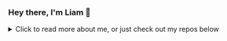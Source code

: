 ### Hey there, I'm Liam 👋

<details>
  <summary>Click to read more about me, or just check out my repos below</summary>
  <br />
  
- 🗺️ Vancouver, British Columbia, Canada
- 💼 I build Document SDKs and tools at [PDFTron](https://github.com/PDFTron/) (check out my [component library](https://github.com/PDFTron/webviewer-react-toolkit))
- 📓 I'm blogging about any topics I find interesting and things I learn on my blog [Developmental](https://elopmental.dev/)
- 💻 On the side, I've been hooked on Go, including using it to write an interpreter for my pet language project [Dara](https://github.com/liamross/dara)

</details>
